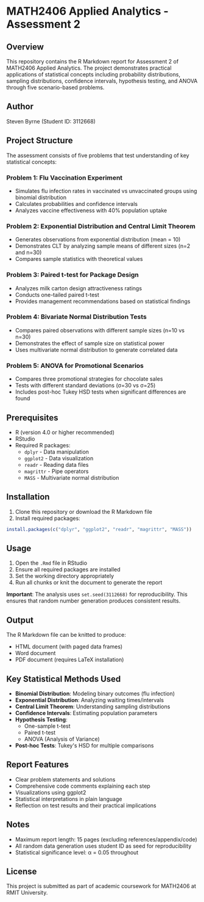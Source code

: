 # MATH2406 Applied Analytics - Assessment 2

## Overview
This repository contains the R Markdown report for Assessment 2 of MATH2406 Applied Analytics. The project demonstrates practical applications of statistical concepts including probability distributions, sampling distributions, confidence intervals, hypothesis testing, and ANOVA through five scenario-based problems.

## Author
Steven Byrne (Student ID: 3112668)

## Project Structure
The assessment consists of five problems that test understanding of key statistical concepts:

### Problem 1: Flu Vaccination Experiment
- Simulates flu infection rates in vaccinated vs unvaccinated groups using binomial distribution
- Calculates probabilities and confidence intervals
- Analyzes vaccine effectiveness with 40% population uptake

### Problem 2: Exponential Distribution and Central Limit Theorem
- Generates observations from exponential distribution (mean = 10)
- Demonstrates CLT by analyzing sample means of different sizes (n=2 and n=30)
- Compares sample statistics with theoretical values

### Problem 3: Paired t-test for Package Design
- Analyzes milk carton design attractiveness ratings
- Conducts one-tailed paired t-test
- Provides management recommendations based on statistical findings

### Problem 4: Bivariate Normal Distribution Tests
- Compares paired observations with different sample sizes (n=10 vs n=30)
- Demonstrates the effect of sample size on statistical power
- Uses multivariate normal distribution to generate correlated data

### Problem 5: ANOVA for Promotional Scenarios
- Compares three promotional strategies for chocolate sales
- Tests with different standard deviations (σ=30 vs σ=25)
- Includes post-hoc Tukey HSD tests when significant differences are found

## Prerequisites
- R (version 4.0 or higher recommended)
- RStudio
- Required R packages:
  - `dplyr` - Data manipulation
  - `ggplot2` - Data visualization
  - `readr` - Reading data files
  - `magrittr` - Pipe operators
  - `MASS` - Multivariate normal distribution

## Installation
1. Clone this repository or download the R Markdown file
2. Install required packages:
```r
install.packages(c("dplyr", "ggplot2", "readr", "magrittr", "MASS"))
```

## Usage
1. Open the `.Rmd` file in RStudio
2. Ensure all required packages are installed
3. Set the working directory appropriately
4. Run all chunks or knit the document to generate the report

**Important**: The analysis uses `set.seed(3112668)` for reproducibility. This ensures that random number generation produces consistent results.

## Output
The R Markdown file can be knitted to produce:
- HTML document (with paged data frames)
- Word document
- PDF document (requires LaTeX installation)

## Key Statistical Methods Used
- **Binomial Distribution**: Modeling binary outcomes (flu infection)
- **Exponential Distribution**: Analyzing waiting times/intervals
- **Central Limit Theorem**: Understanding sampling distributions
- **Confidence Intervals**: Estimating population parameters
- **Hypothesis Testing**: 
  - One-sample t-test
  - Paired t-test
  - ANOVA (Analysis of Variance)
- **Post-hoc Tests**: Tukey's HSD for multiple comparisons

## Report Features
- Clear problem statements and solutions
- Comprehensive code comments explaining each step
- Visualizations using ggplot2
- Statistical interpretations in plain language
- Reflection on test results and their practical implications

## Notes
- Maximum report length: 15 pages (excluding references/appendix/code)
- All random data generation uses student ID as seed for reproducibility
- Statistical significance level: α = 0.05 throughout

## License
This project is submitted as part of academic coursework for MATH2406 at RMIT University.
